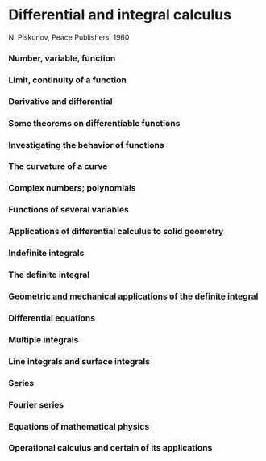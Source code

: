 # Differential and integral calculus

N. Piskunov, Peace Publishers, 1960

### Number, variable, function

### Limit, continuity of a function

### Derivative and differential

### Some theorems on differentiable functions

### Investigating the behavior of functions

### The curvature of a curve

### Complex numbers; polynomials

### Functions of several variables

### Applications of differential calculus to solid geometry

### Indefinite integrals

### The definite integral

### Geometric and mechanical applications of the definite integral

### Differential equations

### Multiple integrals

### Line integrals and surface integrals

### Series

### Fourier series

### Equations of mathematical physics

### Operational calculus and certain of its applications